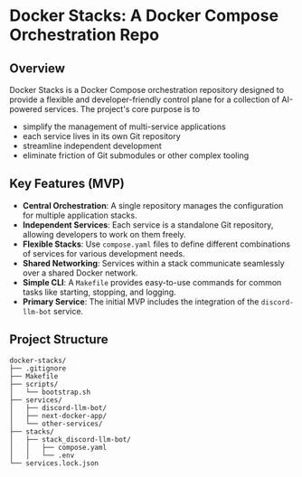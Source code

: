 # Docker Stacks: A Docker Compose Orchestration Repo

## Overview

Docker Stacks is a Docker Compose orchestration repository designed to provide a flexible and developer-friendly control plane for a collection of AI-powered services. The project's core purpose is to 
  * simplify the management of multi-service applications
  * each service lives in its own Git repository
  * streamline independent development
  * eliminate friction of Git submodules or other complex tooling

## Key Features (MVP)

  * **Central Orchestration**: A single repository manages the configuration for multiple application stacks.
  * **Independent Services**: Each service is a standalone Git repository, allowing developers to work on them freely.
  * **Flexible Stacks**: Use `compose.yaml` files to define different combinations of services for various development needs.
  * **Shared Networking**: Services within a stack communicate seamlessly over a shared Docker network.
  * **Simple CLI**: A `Makefile` provides easy-to-use commands for common tasks like starting, stopping, and logging.
  * **Primary Service**: The initial MVP includes the integration of the `discord-llm-bot` service.

## Project Structure

```
docker-stacks/
├── .gitignore
├── Makefile
├── scripts/
│   └── bootstrap.sh
├── services/
│   ├── discord-llm-bot/
│   ├── next-docker-app/
│   └── other-services/
├── stacks/
│   ├── stack_discord-llm-bot/
│   │   ├── compose.yaml
│   │   └── .env
└── services.lock.json
```

